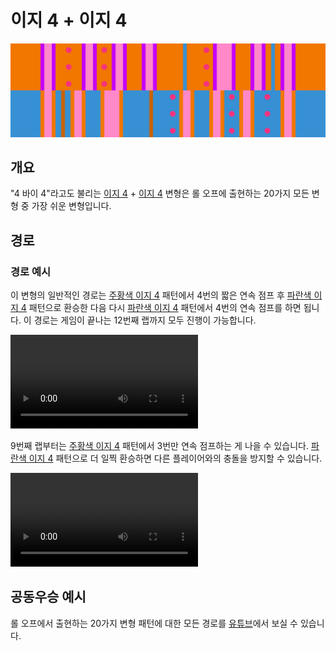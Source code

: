 # 이지 4 + 이지 4

![Easy 4 + Easy 4](../images/variations/easy-4-easy-4.jpg)

## 개요

"4 바이 4"라고도 불리는 [이지 4](../rolls/easy-4.md#주황색-롤) + [이지 4](../rolls/easy-4.md#파란색-롤) 변형은 롤 오프에 출현하는 20가지 모든 변형 중 가장 쉬운 변형입니다.

## 경로

### 경로 예시

이 변형의 일반적인 경로는 [주황색 이지 4](../rolls/easy-4.md#주황색-롤) 패턴에서 4번의 짧은 연속 점프 후 [파란색 이지 4](../rolls/easy-4.md#파란색-롤) 패턴으로 환승한 다음 다시 [파란색 이지 4](../rolls/easy-4.md#파란색-롤) 패턴에서 4번의 연속 점프를 하면 됩니다. 이 경로는 게임이 끝나는 12번째 랩까지 모두 진행이 가능합니다.

<video controls>
  <source src="../../images/variations/easy-4-easy-4-standard-path.mp4" type="video/mp4">
</video>

9번째 랩부터는 [주황색 이지 4](../rolls/easy-4.md#주황색-롤) 패턴에서 3번만 연속 점프하는 게 나을 수 있습니다. [파란색 이지 4](../rolls/easy-4.md#파란색-롤) 패턴으로 더 일찍 환승하면 다른 플레이어와의 충돌을 방지할 수 있습니다.

<video controls>
  <source src="../../images/variations/easy-4-easy-4-alternate-path.mp4" type="video/mp4">
</video>

## 공동우승 예시

롤 오프에서 출현하는 20가지 변형 패턴에 대한 모든 경로를 [유튜브](https://www.youtube.com/playlist?list=PLG_QNSp9ZgJLWYSNl4vY26VJCZeOQHO1F)에서 보실 수 있습니다.
